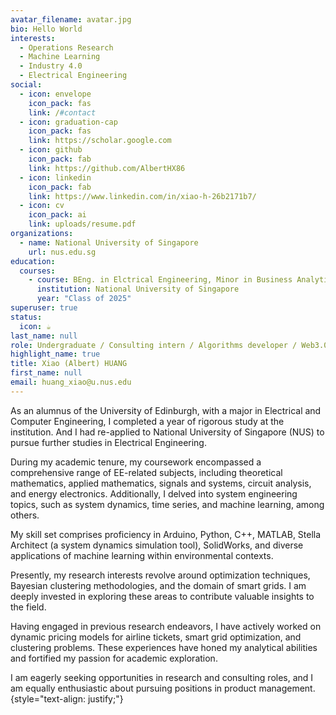 ```yaml
---
avatar_filename: avatar.jpg
bio: Hello World
interests:
  - Operations Research
  - Machine Learning
  - Industry 4.0
  - Electrical Engineering
social:
  - icon: envelope
    icon_pack: fas
    link: /#contact
  - icon: graduation-cap
    icon_pack: fas
    link: https://scholar.google.com
  - icon: github
    icon_pack: fab
    link: https://github.com/AlbertHX86
  - icon: linkedin
    icon_pack: fab
    link: https://www.linkedin.com/in/xiao-h-26b2171b7/
  - icon: cv
    icon_pack: ai
    link: uploads/resume.pdf
organizations:
  - name: National University of Singapore
    url: nus.edu.sg
education:
  courses:
    - course: BEng. in Elctrical Engineering, Minor in Business Analytics, Specialization in Industry 4.0
      institution: National University of Singapore
      year: "Class of 2025"
superuser: true
status:
  icon: ☕️
last_name: null
role: Undergraduate / Consulting intern / Algorithms developer / Web3.0 enthusiast
highlight_name: true
title: Xiao (Albert) HUANG
first_name: null
email: huang_xiao@u.nus.edu
---
```

As an alumnus of the University of Edinburgh, with a major in Electrical and Computer Engineering, I completed a year of rigorous study at the institution. And I had re-applied to National University of Singapore (NUS) to pursue  further studies in Electrical Engineering.

During my academic tenure, my coursework encompassed a comprehensive range of EE-related subjects, including theoretical mathematics, applied mathematics, signals and systems, circuit analysis, and energy electronics. Additionally, I delved into system engineering topics, such as system dynamics, time series, and machine learning, among others.

My skill set comprises proficiency in Arduino, Python, C++, MATLAB, Stella Architect (a system dynamics simulation tool), SolidWorks, and diverse applications of machine learning within environmental contexts.

Presently, my research interests revolve around optimization techniques, Bayesian clustering methodologies, and the domain of smart grids. I am deeply invested in exploring these areas to contribute valuable insights to the field.

Having engaged in previous research endeavors, I have actively worked on dynamic pricing models for airline tickets, smart grid optimization, and clustering problems. These experiences have honed my analytical abilities and fortified my passion for academic exploration.

I am eagerly seeking opportunities in research and consulting roles, and I am equally enthusiastic about pursuing positions in product management.
{style="text-align: justify;"}
